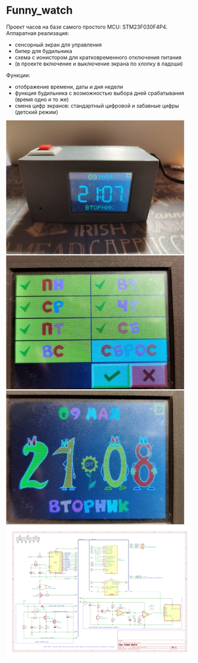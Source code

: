 # Funny_watch

Проект часов на базе самого простого MCU: STM23F030F4P4.
Аппаратная реализация: 
 - сенсорный экран для управления
 - бипер для будильника
 - схема с ионистором для кратковременного отключения питания
 - (в проекте включение и выключение экрана по хлопку в ладоши)

Функции:
 - отображение времени, даты и дня недели
 - функция будильника с возможностью выбора дней срабатывания (время одно и то же)
 - смена цифр экранов: стандартный цифровой и забавные цифры (детский режим)

![Screen view](https://github.com/ezik117/Funny_watch/blob/master/DOCs/003.jpg)
![Screen view](https://github.com/ezik117/Funny_watch/blob/master/DOCs/001.jpg)
![Screen view](https://github.com/ezik117/Funny_watch/blob/master/DOCs/002.jpg)
![Screen view](https://github.com/ezik117/Funny_watch/blob/master/DOCs/schematic.png)

